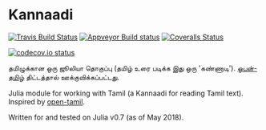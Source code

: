 # Kannaadi

[![Travis Build Status](https://travis-ci.org/digital-carver/Kannaadi.jl.svg?branch=master)](https://travis-ci.org/digital-carver/Kannaadi.jl)
[![Appveyor Build status](https://ci.appveyor.com/api/projects/status/v8tqnph9rtofj2jd?svg=true)](https://ci.appveyor.com/project/digital-carver/kannaadi-jl)
[![Coveralls Status](https://coveralls.io/repos/digital-carver/Kannaadi.jl/badge.svg?branch=master&service=github)](https://coveralls.io/github/digital-carver/Kannaadi.jl?branch=master)

[![codecov.io status](http://codecov.io/github/digital-carver/Kannaadi.jl/coverage.svg?branch=master)](http://codecov.io/github/digital-carver/Kannaadi.jl?branch=master)

தமிழுக்கான ஒரு ஜூலியா தொகுப்பு (தமிழ் உரை படிக்க இது ஒரு 'கண்ணாடி'). [ஓபன்-தமிழ்](https://github.com/Ezhil-Language-Foundation/open-tamil) திட்டத்தால் ஊக்குவிக்கப்பட்டது.

Julia module for working with Tamil (a Kannaadi for reading Tamil text). Inspired by [open-tamil](https://github.com/Ezhil-Language-Foundation/open-tamil).

Written for and tested on Julia v0.7 (as of May 2018).
